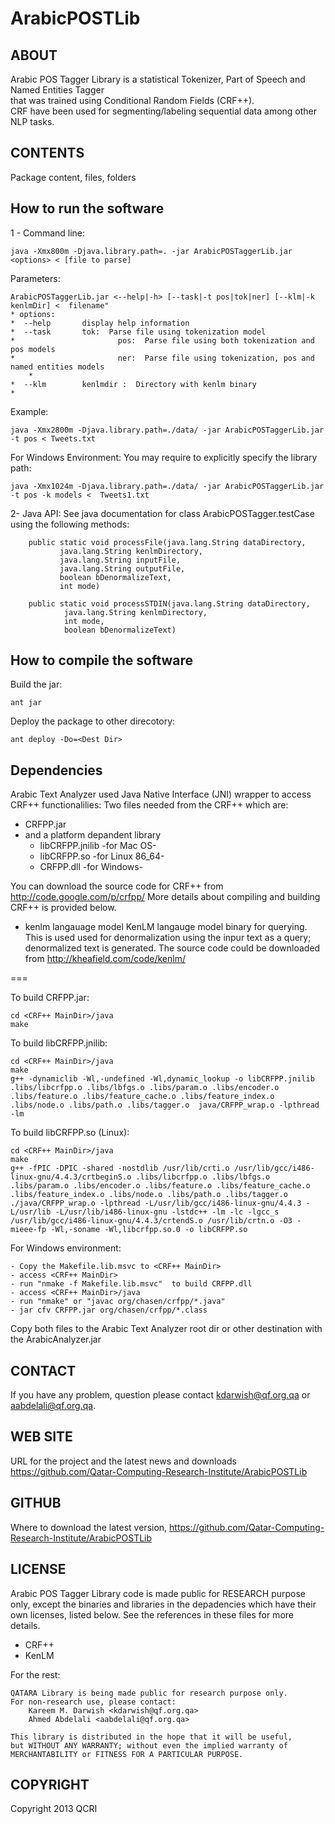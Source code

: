 ArabicPOSTLib
=============

ABOUT
--------------------------
Arabic POS Tagger Library is a statistical Tokenizer, Part of Speech and Named Entities Tagger  
that was trained using Conditional Random Fields (CRF++).  
CRF have been used for segmenting/labeling sequential data among other NLP tasks.

CONTENTS
--------------------------
Package content, files, folders

 
How to run the software
------------------------
1 - Command line:


	java -Xmx800m -Djava.library.path=. -jar ArabicPOSTaggerLib.jar <options> < [file to parse]

Parameters:

	ArabicPOSTaggerLib.jar <--help|-h> [--task|-t pos|tok|ner] [--klm|-k kenlmDir] <  filename"
	* options: 
 	*  --help		display help information
 	*  --task		tok:  Parse file using tokenization model
 	*                       pos:  Parse file using both tokenization and pos models
 	*                       ner:  Parse file using tokenization, pos and named entities models   
        *
 	*  --klm		kenlmdir :  Directory with kenlm binary
 	* 

Example:

	java -Xmx2800m -Djava.library.path=./data/ -jar ArabicPOSTaggerLib.jar -t pos < Tweets.txt

For Windows Environment: You may require to explicitly specify the library path:

	java -Xmx1024m -Djava.library.path=./data/ -jar ArabicPOSTaggerLib.jar -t pos -k models <  Tweets1.txt

2- Java API:
    See java documentation for class ArabicPOSTagger.testCase using the following methods: 
    
        public static void processFile(java.lang.String dataDirectory,
               java.lang.String kenlmDirectory,
               java.lang.String inputFile,
               java.lang.String outputFile,
               boolean bDenormalizeText,
               int mode)
           
        public static void processSTDIN(java.lang.String dataDirectory,
                java.lang.String kenlmDirectory,
                int mode,
                boolean bDenormalizeText)
        


How to compile the software
----------------------------
Build the jar:
 
	ant jar
	
Deploy the package to other direcotory:

	ant deploy -Do=<Dest Dir>

Dependencies
---------------
Arabic Text Analyzer used Java Native Interface (JNI) wrapper to access CRF++ functionalilies:
Two files needed from the CRF++ which are:

- CRFPP.jar
- and a platform depandent library
	- 	libCRFPP.jnilib -for Mac OS-
	-	libCRFPP.so -for Linux 86_64-
	-	CRFPP.dll -for Windows-
  
You can download the source code for CRF++ from http://code.google.com/p/crfpp/ 
More details about compiling and building CRF++ is provided below.

- kenlm langauage model
KenLM langauge model binary for querying. This is used used for denormalization using the inpur text as a query; denormalized text is generated. 
The source code could be downloaded from
http://kheafield.com/code/kenlm/

===

To build CRFPP.jar:

	cd <CRF++ MainDir>/java
	make
  
To build libCRFPP.jnilib:

	cd <CRF++ MainDir>/java
	make
	g++ -dynamiclib -Wl,-undefined -Wl,dynamic_lookup -o libCRFPP.jnilib  .libs/libcrfpp.o .libs/lbfgs.o .libs/param.o .libs/encoder.o .libs/feature.o .libs/feature_cache.o .libs/feature_index.o .libs/node.o .libs/path.o .libs/tagger.o  java/CRFPP_wrap.o -lpthread -lm
	
To build libCRFPP.so (Linux):

	cd <CRF++ MainDir>/java
	make
	g++ -fPIC -DPIC -shared -nostdlib /usr/lib/crti.o /usr/lib/gcc/i486-linux-gnu/4.4.3/crtbeginS.o .libs/libcrfpp.o .libs/lbfgs.o .libs/param.o .libs/encoder.o .libs/feature.o .libs/feature_cache.o .libs/feature_index.o .libs/node.o .libs/path.o .libs/tagger.o ./java/CRFPP_wrap.o -lpthread -L/usr/lib/gcc/i486-linux-gnu/4.4.3 -L/usr/lib -L/usr/lib/i486-linux-gnu -lstdc++ -lm -lc -lgcc_s /usr/lib/gcc/i486-linux-gnu/4.4.3/crtendS.o /usr/lib/crtn.o -O3 -mieee-fp -Wl,-soname -Wl,libcrfpp.so.0 -o libCRFPP.so

For Windows environment:

	- Copy the Makefile.lib.msvc to <CRF++ MainDir>
	- access <CRF++ MainDir>
	- run "nmake -f Makefile.lib.msvc"  to build CRFPP.dll
	- access <CRF++ MainDir>/java
	- run "nmake" or "javac org/chasen/crfpp/*.java"
	- jar cfv CRFPP.jar org/chasen/crfpp/*.class

Copy both files to the Arabic Text Analyzer root dir or other destination with the ArabicAnalyzer.jar

CONTACT
--------------------------
If you have any problem, question please contact kdarwish@qf.org.qa or aabdelali@qf.org.qa.

WEB SITE
---------------------------
URL for the project  and the latest news  and downloads
	https://github.com/Qatar-Computing-Research-Institute/ArabicPOSTLib

GITHUB
---------------------------
Where to download the latest version, 
	https://github.com/Qatar-Computing-Research-Institute/ArabicPOSTLib

LICENSE
------------
Arabic POS Tagger Library code is made public for RESEARCH purpose only, except the binaries and libraries in the depadencies which 
have their own licenses, listed below.  See the references in these files for more details.  
 - CRF++
 - KenLM

For the rest:

    QATARA Library is being made public for research purpose only. 
    For non-research use, please contact:
        Kareem M. Darwish <kdarwish@qf.org.qa>
        Ahmed Abdelali <aabdelali@qf.org.qa>
    
    This library is distributed in the hope that it will be useful,
    but WITHOUT ANY WARRANTY; without even the implied warranty of
    MERCHANTABILITY or FITNESS FOR A PARTICULAR PURPOSE.  


COPYRIGHT
----------------------------
Copyright 2013 QCRI
